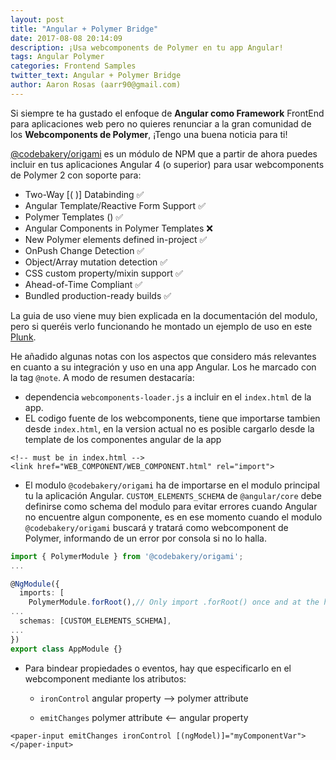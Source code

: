 ```yaml
---
layout: post
title: "Angular + Polymer Bridge"
date: 2017-08-08 20:14:09
description: ¡Usa webcomponents de Polymer en tu app Angular!
tags: Angular Polymer
categories: Frontend Samples
twitter_text: Angular + Polymer Bridge
author: Aaron Rosas (aarr90@gmail.com)
---
```


Si siempre te ha gustado el enfoque de **Angular como Framework** FrontEnd para aplicaciones web pero no quieres renunciar
a la gran comunidad de los **Webcomponents de Polymer**, ¡Tengo una buena noticia para ti!

[@codebakery/origami](https://www.npmjs.com/package/@codebakery/origami) es un módulo de NPM que a partir de ahora puedes
 incluir en tus aplicaciones Angular 4 (o superior) para usar webcomponents de Polymer 2 con soporte para:
- Two-Way [( )] Databinding ✅
- Angular Template/Reactive Form Support ✅
- Polymer Templates (<iron-list>) ✅
- Angular Components in Polymer Templates ❌
- New Polymer elements defined in-project ✅
- OnPush Change Detection ✅
- Object/Array mutation detection ✅
- CSS custom property/mixin support ✅
- Ahead-of-Time Compliant ✅
- Bundled production-ready builds ✅

La guia de uso viene muy bien explicada en la documentación del modulo, pero si queréis verlo funcionando
he montado un ejemplo de uso en este [Plunk](https://plnkr.co/edit/Jb0b8lGjNpd5m1p8bIhM?p=preview).

He añadido algunas notas con los aspectos que considero más relevantes en cuanto a su integración y uso en una app Angular.
Los he marcado con la tag ```@note```. A modo de resumen destacaría:

- dependencia ```webcomponents-loader.js``` a incluir en el ```index.html``` de la app.
- EL codigo fuente de los webcomponents, tiene que importarse tambien desde ```index.html```,
en la version actual no es posible cargarlo desde la template de los componentes angular de la app
```
<!-- must be in index.html -->
<link href="WEB_COMPONENT/WEB_COMPONENT.html" rel="import">
```
- El modulo ```@codebakery/origami``` ha de importarse en el modulo principal tu la aplicación Angular.
```CUSTOM_ELEMENTS_SCHEMA``` de ```@angular/core``` debe definirse como schema del modulo para evitar errores cuando
Angular no encuentre algun componente, es en ese momento cuando el modulo ```@codebakery/origami``` buscará y tratará como webcomponent de Polymer,
informando de un error por consola si no lo halla.
```typescript
import { PolymerModule } from '@codebakery/origami';
...

@NgModule({
  imports: [
    PolymerModule.forRoot(),// Only import .forRoot() once and at the highest level
...
  schemas: [CUSTOM_ELEMENTS_SCHEMA],
...
})
export class AppModule {}
```
- Para bindear propiedades o eventos, hay que especificarlo en el webcomponent mediante los atributos:
    - ```ironControl``` angular property --> polymer attribute

    - ```emitChanges```  polymer attribute <-- angular property
```
<paper-input emitChanges ironControl [(ngModel)]="myComponentVar">
</paper-input>
```